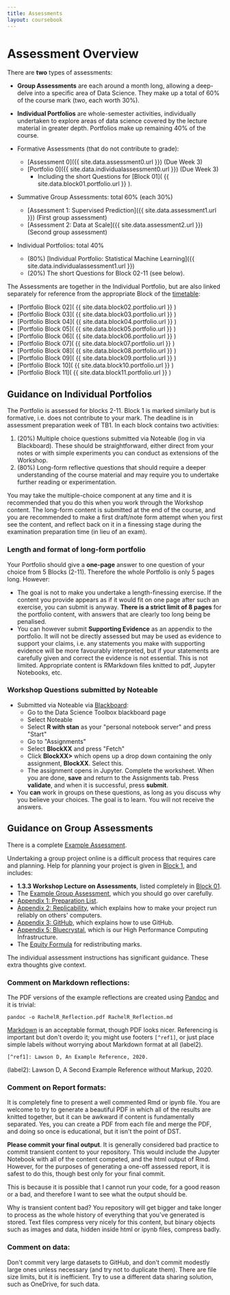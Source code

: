 ```yaml
---
title: Assessments
layout: coursebook
---
```


# Assessment Overview

There are **two** types of assessments:

* **Group Assessments** are each around a month long, allowing a deep-delve into a specific area of Data Science. They make up a total of 60% of the course mark (two, each worth 30%).
* **Individual Portfolios** are whole-semester activities, individually undertaken to explore areas of data science covered by the lecture material in greater depth. Portfolios make up remaining 40% of the course.

* Formative Assessments (that do not contribute to grade):
  - [Assessment 0]({{ site.data.assessment0.url }}) (Due Week 3)
  - [Portfolio 0]({{ site.data.individualassessment0.url }}) (Due Week 3)
    - Including the short Questions for [Block 01]( {{ site.data.block01.portfolio.url }} ).
* Summative Group Assessments: total 60% (each 30%)
  - [Assessment 1: Supervised Prediction]({{ site.data.assessment1.url }}) (First group assessment)
  - [Assessment 2: Data at Scale]({{ site.data.assessment2.url }}) (Second group assessment)
* Individual Portfolios: total 40% 
  - (80%) [Individual Portfolio: Statistical Machine Learning]({{ site.data.individualassessment1.url }})
  - (20%) The short Questions for Block 02-11 (see below).

The Assessments are together in the Individual Portfolio, but are also linked separately for reference from the appropriate Block of the [timetable](timetable.md):

* [Portfolio Block 02]( {{ site.data.block02.portfolio.url }} )
* [Portfolio Block 03]( {{ site.data.block03.portfolio.url }} )
* [Portfolio Block 04]( {{ site.data.block04.portfolio.url }} )
* [Portfolio Block 05]( {{ site.data.block05.portfolio.url }} )
* [Portfolio Block 06]( {{ site.data.block06.portfolio.url }} )
* [Portfolio Block 07]( {{ site.data.block07.portfolio.url }} )
* [Portfolio Block 08]( {{ site.data.block08.portfolio.url }} )
* [Portfolio Block 09]( {{ site.data.block09.portfolio.url }} )
* [Portfolio Block 10]( {{ site.data.block10.portfolio.url }} )
* [Portfolio Block 11]( {{ site.data.block11.portfolio.url }} )

## Guidance on Individual Portfolios

The Portfolio is assessed for blocks 2-11. Block 1 is marked similarly but is formative, i.e. does not contribute to your mark. The deadline is in assessment preparation week of TB1. In each block contains two activities: 

1. (20%) Multiple choice questions submitted via Noteable (log in via Blackboard). These should be straightforward, either direct from your notes or with simple experiments you can conduct as extensions of the Workshop.
2. (80%) Long-form reflective questions that should require a deeper understanding of the course material and may require you to undertake further reading or experimentation.

You may take the multiple-choice component at any time and it is recommended that you do this when you work through the Workshop content. The long-form content is submitted at the end of the course, and you are recommended to make a first draft/note form attempt when you first see the content, and reflect back on it in a finessing stage during the examination preparation time (in lieu of an exam).

### Length and format of long-form portfolio

Your Portfolio should give a **one-page** answer to one question of your choice from 5 Blocks (2-11). Therefore the whole Portfolio is only 5 pages long. However:

* The goal is not to make you undertake a length-finessing exercise. If the content you provide appears as if it would fit on one page after such an exercise, you can submit is anyway. **There is a strict limit of 8 pages** for the portfolio content, with answers that are clearly too long being be penalised.
* You can however submit **Supporting Evidence** as an appendix to the portfolio. It will not be directly assessed but may be used as evidence to support your claims, i.e. any statements you make with supporting evidence will be more favourably interpreted, but if your statements are carefully given and correct the evidence is not essential. This is not limited. Appropriate content is RMarkdown files knitted to pdf, Jupyter Notebooks, etc.

### Workshop Questions submitted by Noteable

* Submitted via Noteable via [Blackboard](https://www.ole.bris.ac.uk/ultra/courses/_255714_1/cl/outline):
	* Go to the Data Science Toolbox blackboard page
	* Select Noteable
	* Select **R with stan** as your "personal notebook server" and press "Start"
	* Go to "Assignments"
	* Select **BlockXX** and press "Fetch"
	* Click **BlockXX>** which opens up a drop down containing the only assignment, **BlockXX**. Select this.
	* The assignment opens in Jupyter. Complete the worksheet. When you are done, **save** and return to the Assignments tab. Press **validate**, and when it is successful, press **submit**.
* You **can** work in groups on these questions, as long as you discuss why you believe your choices. The goal is to learn. You will not receive the answers.

## Guidance on Group Assessments

There is a complete [Example Assessment](https://github.com/dsbristol/dst_example_project).

Undertaking a group project online is a difficult process that requires care and planning. Help for planning your project is given in [Block 1](coursebook/01.md), and includes:

* **1.3.3 Workshop Lecture on Assessments**, listed completely in [Block 01](coursebook/01.md).
* The [Example Group Assessment](https://github.com/dsbristol/dst_example_project), which you should go over carefully.
* [Appendix 1: Preparation List](coursebook/appendix1-prep.md).
* [Appendix 2: Replicability](appendix2-replicability.md), which explains how to make your project run reliably on others' computers.
* [Appendix 3: GitHub](appendix3-github.md), which explains how to use GitHub.
* [Appendix 5: Bluecrystal](coursebook/appendix5-bluecrystal.md), which is our High Performance Computing Infrastructure.
* The [Equity Formula](/dst/assets/assessments/equityshare.nb.html) for redistributing marks.

The individual assessment instructions has significant guidance. These extra thoughts give context.

### Comment on Markdown reflections:

The PDF versions of the example reflections are created using [Pandoc](https://pandoc.org/) and it is trivial:

```{sh}
pandoc -o RachelR_Reflection.pdf RachelR_Reflection.md 
```

[Markdown](https://www.markdownguide.org/extended-syntax/) is an acceptable format, though PDF looks nicer. Referencing is important but don't overdo it; you might use footers `[^ref1]`, or just place simple labels without worrying about Markdown format at all (label2).

`[^ref1]: Lawson D, An Example Reference, 2020.`

(label2): Lawson D, A Second Example Reference without Markup, 2020.

### Comment on Report formats:

It is completely fine to present a well commented Rmd or ipynb file. You are welcome to try to generate a beautiful PDF in which all of the results are knitted together, but it can be awkward if content is fundamentally separated. Yes, you can create a PDF from each file and merge the PDF, and doing so once is educational, but it isn't the point of DST.

**Please commit your final output**. It is generally considered bad practice to commit transient content to your repository. This would include the Jupyter Notebook with all of the content competed, and the html output of Rmd. However, for the purposes of generating a one-off assessed report, it is safest to do this, though best only for your final commit. 

This is because it is possible that I cannot run your code, for a good reason or a bad, and therefore I want to see what the output should be.

Why is transient content bad? You repository will get bigger and take longer to process as the whole history of everything that you've generated is stored. Text files compress very nicely for this content, but binary objects such as images and data, hidden inside html or ipynb files, compress badly.

### Comment on data:

Don't commit very large datasets to GitHub, and don't commit modestly large ones unless necessary (and try not to duplicate them). There are file size limits, but it is inefficient. Try to use a different data sharing solution, such as OneDrive, for such data.
